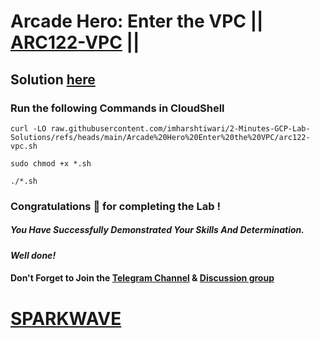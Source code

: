 # Arcade Hero: Enter the VPC || [ARC122-VPC](https://www.cloudskillsboost.google/focuses/83836?parent=catalog) ||

## Solution [here](https://youtu.be/RXvbDxhVgxg)

### Run the following Commands in CloudShell

```
curl -LO raw.githubusercontent.com/imharshtiwari/2-Minutes-GCP-Lab-Solutions/refs/heads/main/Arcade%20Hero%20Enter%20the%20VPC/arc122-vpc.sh

sudo chmod +x *.sh

./*.sh
```

### Congratulations 🎉 for completing the Lab !

##### *You Have Successfully Demonstrated Your Skills And Determination.*

#### *Well done!*

#### Don't Forget to Join the [Telegram Channel](https://t.me/sparkwave.01) & [Discussion group](https://t.me/sparkwave.01chats)

# [SPARKWAVE](https://www.youtube.com/@sparkwave.01)

